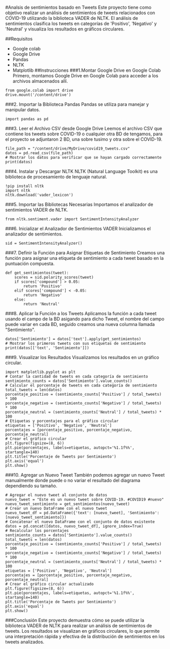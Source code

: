 #Analsis de sentimientos basado en Tweets
Este proyecto tiene como objetivo realizar un análisis de sentimientos de tweets relacionados con COVID-19 utilizando la biblioteca VADER de NLTK. El análisis de sentimientos clasifica los tweets en categorías de 'Positivo', 'Negativo' y 'Neutral' y visualiza los resultados en gráficos circulares.

##Requisitos 
- Google colab
- Google Drive
- Pandas
- NLTK
- Matplotlib
##Instrucciones
###1.Montar Google Drive en Google Colab
Primero, montamos Google Drive en Google Colab para acceder a los archivos almacenados allí.
```
from google.colab import drive
drive.mount('/content/drive')
```
###2. Importar la Biblioteca Pandas
Pandas se utiliza para manejar y manipular datos.
```
import pandas as pd
```
###3. Leer el Archivo CSV desde Google Drive
Leemos el archivo CSV que contiene los tweets sobre COVID-19 o cualquier otra BD de tengamos, para el proyecto se adjuntaron 2 BD, una sobre tusimo y otra sobre el COVID-19.
```
file_path = "/content/drive/MyDrive/covid19_tweets.csv"
datos = pd.read_csv(file_path)
# Mostrar los datos para verificar que se hayan cargado correctamente
print(datos)
```
###4. Instalar y Descargar NLTK
NLTK (Natural Language Toolkit) es una biblioteca de procesamiento de lenguaje natural.
```
!pip install nltk
import nltk
nltk.download('vader_lexicon')
```
###5. Importar las Bibliotecas Necesarias
Importamos el analizador de sentimientos VADER de NLTK.
```
from nltk.sentiment.vader import SentimentIntensityAnalyzer
```
###6. Inicializar el Analizador de Sentimientos VADER
Inicializamos el analizador de sentimientos.
```
sid = SentimentIntensityAnalyzer()
```
###7. Definir la Función para Asignar Etiquetas de Sentimiento
Creamos una función para asignar una etiqueta de sentimiento a cada tweet basado en la puntuación compuesta.
```
def get_sentimientos(tweet):
    scores = sid.polarity_scores(tweet)
    if scores['compound'] > 0.05:
        return 'Positivo'
    elif scores['compound'] < -0.05:
        return 'Negativo'
    else:
        return 'Neutral'
```
###8. Aplicar la Función a los Tweets
Aplicamos la función a cada tweet usando el campo de la BD asigando para dicho Tweet, el nombre del campo puede variar en cada BD, seguido creamos una nueva columna llamada "Sentimiento".
```
datos['Sentimiento'] = datos['text'].apply(get_sentimientos)
# Mostrar los primeros tweets con sus etiquetas de sentimiento
print(datos[['text', 'Sentimiento']])
```
###9. Visualizar los Resultados
Visualizamos los resultados en un gráfico circular.
```
import matplotlib.pyplot as plt
# Contar la cantidad de tweets en cada categoría de sentimiento
sentimiento_counts = datos['Sentimiento'].value_counts()
# Calcular el porcentaje de tweets en cada categoría de sentimiento
total_tweets = len(datos)
porcentaje_positivo = (sentimiento_counts['Positivo'] / total_tweets) * 100
porcentaje_negativo = (sentimiento_counts['Negativo'] / total_tweets) * 100
porcentaje_neutral = (sentimiento_counts['Neutral'] / total_tweets) * 100
# Etiquetas y porcentajes para el gráfico circular
etiquetas = ['Positivo', 'Negativo', 'Neutral']
porcentajes = [porcentaje_positivo, porcentaje_negativo, porcentaje_neutral]
# Crear el gráfico circular
plt.figure(figsize=(8, 6))
plt.pie(porcentajes, labels=etiquetas, autopct='%1.1f%%', startangle=140)
plt.title('Porcentaje de Tweets por Sentimiento')
plt.axis('equal')
plt.show()
```
###10. Agregar un Nuevo Tweet
También podemos agregar un nuevo Tweet manualmente donde puede o no variar el resultado del diagrama dependiendo su tamaño.
```
# Agregar el nuevo tweet al conjunto de datos
nuevo_tweet = "Este es un nuevo tweet sobre COVID-19. #COVID19 #nuevo"
nuevo_tweet_sentimiento = get_sentimientos(nuevo_tweet)
# Crear un nuevo DataFrame con el nuevo tweet
nuevo_tweet_df = pd.DataFrame({'text': [nuevo_tweet], 'Sentimiento': [nuevo_tweet_sentimiento]})
# Concatenar el nuevo DataFrame con el conjunto de datos existente
datos = pd.concat([datos, nuevo_tweet_df], ignore_index=True)
# Recalcular los porcentajes
sentimiento_counts = datos['Sentimiento'].value_counts()
total_tweets = len(datos)
porcentaje_positivo = (sentimiento_counts['Positivo'] / total_tweets) * 100
porcentaje_negativo = (sentimiento_counts['Negativo'] / total_tweets) * 100
porcentaje_neutral = (sentimiento_counts['Neutral'] / total_tweets) * 100
etiquetas = ['Positivo', 'Negativo', 'Neutral']
porcentajes = [porcentaje_positivo, porcentaje_negativo, porcentaje_neutral]
# Crear el gráfico circular actualizado
plt.figure(figsize=(8, 6))
plt.pie(porcentajes, labels=etiquetas, autopct='%1.1f%%', startangle=140)
plt.title('Porcentaje de Tweets por Sentimiento')
plt.axis('equal')
plt.show()
```
###Conclusión
Este proyecto demuestra cómo se puede utilizar la biblioteca VADER de NLTK para realizar un análisis de sentimientos de tweets. Los resultados se visualizan en gráficos circulares, lo que permite una interpretación rápida y efectiva de la distribución de sentimientos en los tweets analizados.
